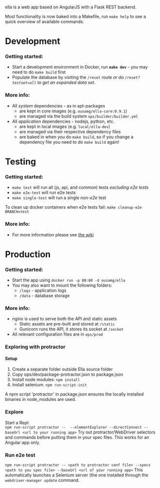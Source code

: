 ella is a web app based on AngularJS with a Flask REST backend.

Most functionality is now baked into a Makefile, run `make help` to see a quick overview of available commands.

# Development

### Getting started:
- Start a development environment in Docker, run **`make dev`** - you may need to do `make build` first
- Populate the database by visiting the `/reset` route _or do `/reset?testset=all` to get an expanded data set_.

### More info:
- All *system* dependencies - as in apt-packages
  - are kept in core images (e.g. `ousamg/ella-core:0.9.1`)
  - are managed via the build system `ops/builder/builder.yml`
- All *application* dependencies - nodejs, python, etc.
  - are kept in local images (e.g. `local/ella-dev`)
  - are managed via their respective dependency files
  - are baked in when you do `make build`, so if you change a dependency file you need to do `make build` again!

# Testing

### Getting started:
- `make test` will run all (js, api, and common) tests _excluding e2e tests_
- `make e2e-test` will run e2e tests
- `make single-test` will run a single _non-e2e_ test

To clean up docker containers when e2e tests fail: `make cleanup-e2e BRANCH=test`

### More info:
- For more information please see [the wiki](https://git.ousamg.io/docs/wiki/wikis/ella/testing)

# Production

### Getting started:
- Start the app using `docker run -p 80:80 -d ousamg/ella`
- You may also want to mount the following folders:
  - `/logs` - application logs
  - `/data` - database storage

### More info:
- nginx is used to serve both the API and static assets
  - Static assets are pre-built and stored at `/static`
  - Gunicorn runs the API, it stores its socket at `/socket`
- All relevant configuration files are in `ops/prod`

### Exploring with protractor
#### Setup
1. Create a separate folder outside Ella source folder
2. Copy ops/dev/package-protractor.json to package.json
3. Install node modules: `npm install`
4. Install selenium. `npm run-script-init`

A npm script 'protractor' in package.json ensures the locally installed binaries in node_modules are used.
### Explore
Start a Repl:	
`npm run-script protractor --  --elementExplorer --directConnect --baseUrl <url to your running app>`
Try out protractor/WebDriver selectors and commands before putting them in your spec files.
This works for an Angular app only.

### Run e2e test
`npm run-script protractor -- <path to protractor conf file> --specs <path to you spec file> --baseUrl <url of your running app>`
This automatically launches a Selenium server (the one installed through the `webdriver-manager update` command.

